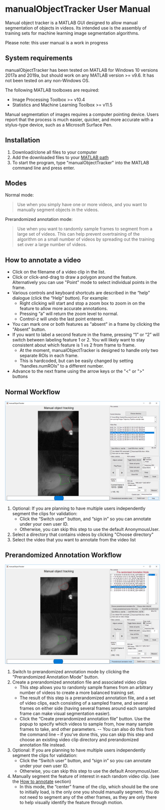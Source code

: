 # manualObjectTracker User Manual
Manual object tracker is a MATLAB GUI designed to allow manual segmentation of objects in videos. Its intended use is the assembly of training sets for machine learning image segmentation algorithms.

Please note: this user manual is a work in progress

## System requirements

manualObjectTracker has been tested on MATLAB for Windows 10 versions 2017a and 2019a, but should work on any MATLAB version >= v9.6. It has not been tested on any non-Windows OS.

The following MATLAB toolboxes are required:
 - Image Processing Toolbox >= v10.4
 - Statistics and Machine Learning Toolbox >= v11.5

Manual segmentation of images requires a computer pointing device. Users report that the process is much easier, quicker, and more accurate with a stylus-type device, such as a Microsoft Surface Pen.

## Installation

1. Download/clone all files to your computer
2. Add the downloaded files to your [MATLAB path](https://www.mathworks.com/help/matlab/matlab_env/what-is-the-matlab-search-path.html)
3. To start the program, type "manualObjectTracker" into the MATLAB command line and press enter.

## Modes
Normal mode:
>Use when you simply have one or more videos, and you want to manually segment objects in the videos.

Prerandomized annotation mode:

> Use when you want to randomly sample frames to segment from a large set of videos. This can help prevent overtraining of the algorithm on a small number of videos by spreading out the training set over a large number of videos.

## How to annotate a video
- Click on the filename of a video clip in the list.
- Click or click-and-drag to draw a polygon around the feature. Alternatively you can use "Point" mode to select individual points in the frame.
- Various controls and keyboard shortcuts are described in the “help” dialogue (click the “Help” button). For example:
  - Right clicking will start and stop a zoom box to zoom in on the feature to allow more accurate annotations.
  - Pressing “a” will return the zoom level to normal.
  - Control-z will undo the last point entered.
- You can mark one or both features as "absent" in a frame by clicking the "Absent" button.
- If you want to label a second feature in the frame, pressing “1” or “2” will switch between labeling feature 1 or 2. You will likely want to stay consistent about which feature is 1 vs 2 from frame to frame.
  - At the moment, manualObjectTracker is designed to handle only two separate ROIs in each frame.
  - This is hardcoded, but can be easily changed by setting “handles.numROIs” to a different number.
- Advance to the next frame using the arrow keys or the "<" or ">" buttons

## Normal Workflow
![Normal mode screenshot](NormalMode.png)
1.	Optional: If you are planning to have multiple users independently segment the clips for validation:
    - Click the “Switch user” button, and “sign in” so you can annotate under your own user ID.
    - Otherwise, you can skip this step to use the default AnonymousUser.
2. Select a directory that contains videos by clicking "Choose directory"
3. Select the video that you want to annotate from the video list


## Prerandomized Annotation Workflow
![Prerandomized annotation mode screenshot](PrerandomizedMode.png)

1. Switch to prerandomized annotation mode by clicking the "Prerandomized Annotation Mode" button.
2. Create a prerandomized annotation file and associated video clips
    - This step allows you to randomly sample frames from an arbitrary number of videos to create a more balanced training set.
    -	The result of this step is a prerandomized annotation file, and a set of video clips, each consisting of a sampled frame, and several frames on either side (having several frames around each sampled frame can make visual segmentation easier).
    -	Click the “Create prerandomized annotation file” button. Use the popup to specify which videos to sample from, how many sample frames to take, and other parameters.
--	You can also do this from the command line – if you’ve done this, you can skip this step and choose an existing video clip directory and prerandomized annotation file instead.
3.	Optional: If you are planning to have multiple users independently segment the clips for validation:
    - Click the “Switch user” button, and “sign in” so you can annotate under your own user ID.
    - Otherwise, you can skip this step to use the default AnonymousUser.
4.	Manually segment the feature of interest in each random video clip. (see the [How to annotate](#How-to-annotate-a-video) section)
    - In this mode, the “center” frame of the clip, which should be the one to initially load, is the only one you should manually segment. You do not need to segment any of the other frames, as they are only there to help visually identify the feature through motion.
